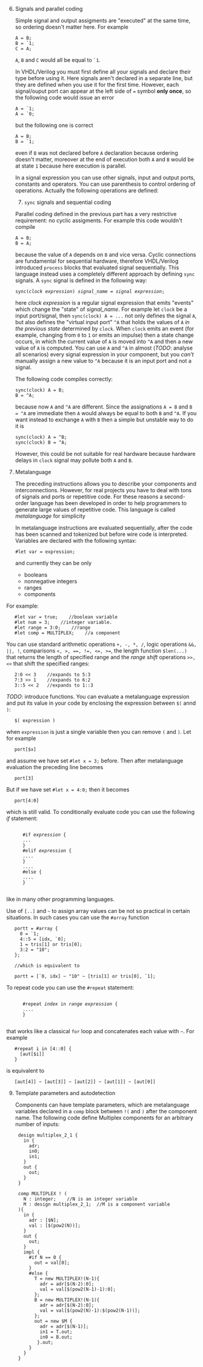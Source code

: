 6. Signals and parallel coding

   Simple signal and output assigments are "executed" at the same time, so ordering doesn't matter here. For example

       A = B;
       B = `1;
       C = A;

   `A`, `B` and `C` would all be equal to <code>`1</code>.

   In VHDL/Verilog you must first define all your signals and declare their type before using it. Here signals aren't declared in a separate line, but they are defined when you use it for the first time. However, each signal/ouput port can appear at the left side of `=` symbol **only once**, so the following code would issue an error

       A = `1;
       A = `0;

   but the following one is correct

       A = B;
       B = `1;

   even if `B` was not declared before `A` declaration because ordering doesn't matter, moreover at the end of execution both `A` and `B` would be at state `1` because here execution is parallel.

   In a signal expression you can use other signals, input and output ports, constants and operators. You can use parenthesis to control ordering of operations. Actually the following operations are defined:

   7. `sync` signals and sequential coding

   Parallel coding defined in the previous part has a very restrictive requirement: no cyclic assigments. For example this code wouldn't compile

       A = B;
       B = A;

   because the value of `A` depends on `B` and vice versa. Cyclic connections are fundamental for sequential hardware, therefore VHDL/Verilog introduced `process` blocks that evaluated signal sequentially. This language instead uses a completely different approach by defining `sync` signals. A `sync` signal is defined in the following way:
   <pre><code>sync(<i>clock expression</i>) <i>signal_name</i> = <i>signal expression</i>;</code></pre>
   here *clock expression* is a regular signal expression that emits "events" which change the "state" of *signal_name*. For example let `clock` be a input port/signal, then `sync(clock) A = ...` not only defines the signal `A`, but also defines the "virtual input port" `^A` that holds the values of `A` *in the previous state* determined by `clock`. When `clock` emits an event (for example, changing from `0` to `1` or emits an impulse) then a state change occurs, in which the current value of `A` is moved into `^A` and then a new value of `A` is computed. You can use `A` and `^A` in almost (*TODO*: analyse all scenarios) every signal expression in your component, but you *can't* manually assign a new value to `^A` because it is an input port and not a signal.

   The following code compiles correctly:

       sync(clock) A = B;
       B = ^A;

   because now `A` and `^A` are different. Since the assignations `A = B` and `B = ^A` are immediate then `A` would always be equal to both `B` and `^A`. If you want instead to exchange `A` with `B` then a simple but unstable way to do it is

       sync(clock) A = ^B;
       sync(clock) B = ^A;

   However, this could be not suitable for real hardware because hardware delays in `clock` signal may pollute both `A` and `B`.
   
8. Metalanguage

    The preceding instructions allows you to describe your components and interconnections. However, for real projects you have to deal with tons of signals and ports or repetitive code. For these reasons a second-order language has been developed in order to help programmers to generate large values of repetitive code. This language is called *metalanguage* for simplicity

   In metalanguage instructions are evaluated sequentially, after the code has been scanned and tokenized but before wire code is interpreted. Variables are declared with the following syntax:

       #let var = expression;

   and currently they can be only
   + booleans
   + nonnegative integers
   + ranges
   + components
  
  For example:   

       #let var = true;    //boolean variable
       #let num = 3;    //integer variable.
       #let range = 3:0;    //range
       #let comp = MULTIPLEX;    //a component

   You can use standard arithmetic operations `+, -, *, /`, logic operations `&&, ||, !`, comparisons `<, >, ==, !=, <=, >=`, the length function `$len(...)` that returns the length of specified range and the *range shift* operations `>>, <<` that shift the specified ranges:

       2:0 << 3    //expands to 5:3
       7:3 >> 1    //expands to 6:2
       3::5 << 2   //expands to 1::3

   *TODO*: introduce functions. You can evaluate a metalanguage expression and put its value in your code by enclosing the expression between `$(` annd `)`:

       $( expression )

   when `expression` is just a single variable then you can remove `(` and `)`. Let for example

       port[$x]

   and assume we have set `#let x = 3;` before. Then after metalanguage evaluation the preceding line becomes

       port[3]

   But if we have set `#let x = 4:0;` then it becomes

       port[4:0]

   which is still valid. To conditionally evaluate code you can use the following *if* statement:
   <pre><code>
      #if <i>expression</i> {
      ...
      }
      #elif <i>expression</i> {
      ....
      }
      ....
      #else {
      ....
      }
   </code></pre>
   like in many other programming languages.

   Use of `[..]` and `~` to assign array values can be not so practical in certain situations. In such cases you can use the `#array` function

       portt = #array {
         0 = `1;
         4::5 = [idx, `0];
         1 = tris[1] or tris[0];
         3:2 = "10";
       };

       //which is equivalent to

       portt = [`0, idx] ~ "10" ~ [tris[1] or tris[0], `1];

   To repeat code you can use the `#repeat` statement:
   <pre><code>
      #repeat <i>index</i> in <i>range expression</i> {
      ....
      }
   </code></pre>
   that works like a classical `for` loop and concatenates each value with `~`. For example

       #repeat i in [4::0] {
         [aut[$i]]
       }
       
   is equivalent to

       [aut[4]] ~ [aut[3]] ~ [aut[2]] ~ [aut[1]] ~ [aut[0]]
       

9. Template parameters and autodetection

    Components can have template parameters, which are metalanguage variables declared in a `comp` block between `!(` and `)` after the component name. The following code define Multiplex components for an arbitrary number of inputs:

        design multiplex_2_1 {
          in {
            adr;
            in0;
            in1;
          }
          out {
            out;
          }
        }
    
        comp MULTIPLEX ! (
          N : integer;    //N is an integer variable
          M : design multiplex_2_1;  //M is a component variable
        ){
          in {
            adr : [$N];
            val : [$(pow2(N))];
          }
          out {
            out;
          }
          impl {
            #if N == 0 {
              out = val[0];
            }
            #else {
              T = new MULTIPLEX!(N-1){
                adr = adr[$(N-2):0];
                val = val[$(pow2(N-1)-1):0];
              };
              B = new MULTIPLEX!(N-1){
                adr = adr[$(N-2):0];
                val = val[$(pow2(N)-1):$(pow2(N-1))];
              };
              out = new $M {
                adr = adr[$(N-1)];
                in1 = T.out;
                in0 = B.out;
               }.out;
            }
          }
        }
